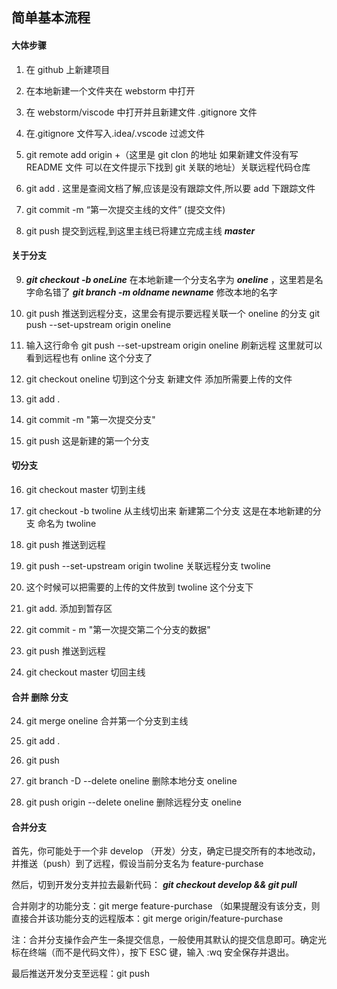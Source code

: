 ## 简单基本流程

#### 大体步骤

1. 在 github 上新建项目

2. 在本地新建一个文件夹在 webstorm 中打开

3. 在 webstorm/viscode 中打开并且新建文件 .gitignore 文件

4. 在.gitignore 文件写入.idea/.vscode 过滤文件

5. git remote add origin +（这里是 git clon 的地址 如果新建文件没有写 README 文件 可以在文件提示下找到 git 关联的地址）关联远程代码仓库

6. git add . 这里是查阅文档了解,应该是没有跟踪文件,所以要 add 下跟踪文件

7. git commit -m “第一次提交主线的文件” (提交文件)

8. git push 提交到远程,到这里主线已将建立完成主线 **_master_**

#### 关于分支

9. **_git checkout -b oneLine_** 在本地新建一个分支名字为 **_oneline_**
   ，这里若是名字命名错了 **_git branch -m oldname newname_** 修改本地的名字

10. git push 推送到远程分支，这里会有提示要远程关联一个 oneline 的分支
    git push --set-upstream origin oneline

11. 输入这行命令 git push --set-upstream origin oneline 刷新远程 这里就可以看到远程也有 online 这个分支了

12. git checkout oneline 切到这个分支 新建文件 添加所需要上传的文件

13. git add .

14. git commit -m "第一次提交分支"

15. git push 这是新建的第一个分支

#### 切分支

16. git checkout master 切到主线

17. git checkout -b twoline 从主线切出来 新建第二个分支 这是在本地新建的分支 命名为 twoline

18. git push 推送到远程

19. git push --set-upstream origin twoline 关联远程分支 twoline

20. 这个时候可以把需要的上传的文件放到 twoline 这个分支下

21. git add. 添加到暂存区

22. git commit - m "第一次提交第二个分支的数据"

23. git push 推送到远程

24. git checkout master 切回主线

#### 合并 删除 分支

24. git merge oneline 合并第一个分支到主线

25. git add .

26. git push

27. git branch -D --delete oneline 删除本地分支 oneline

28. git push origin --delete oneline 删除远程分支 oneline

#### 合并分支

首先，你可能处于一个非 develop （开发）分支，确定已提交所有的本地改动，并推送（push）到了远程，假设当前分支名为 feature-purchase

然后，切到开发分支并拉去最新代码： **_git checkout develop && git pull_**

合并刚才的功能分支：git merge feature-purchase
（如果提醒没有该分支，则直接合并该功能分支的远程版本：git merge origin/feature-purchase

注：合并分支操作会产生一条提交信息，一般使用其默认的提交信息即可。确定光标在终端（而不是代码文件），按下 ESC 键，输入 :wq 安全保存并退出。

最后推送开发分支至远程：git push


